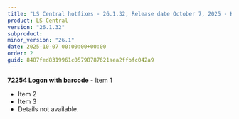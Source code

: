 ```yaml
---
title: "LS Central hotfixes - 26.1.32, Release date October 7, 2025 - Hotfixes"
product: LS Central
version: "26.1.32"
subproduct: 
minor_version: "26.1"
date: 2025-10-07 00:00:00+00:00
order: 2
guid: 8487fed8319961c05798787621aea2ffbfc042a9
---
```


**72254 Logon with barcode** - Item 1- Item 2- Item 3- Details not available.
